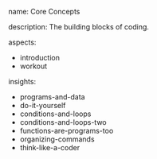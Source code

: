 name: Core Concepts

description: The building blocks of coding.

aspects:
  - introduction
  - workout

insights:
  - programs-and-data
  - do-it-yourself
  - conditions-and-loops
  - conditions-and-loops-two
  - functions-are-programs-too
  - organizing-commands
  - think-like-a-coder

